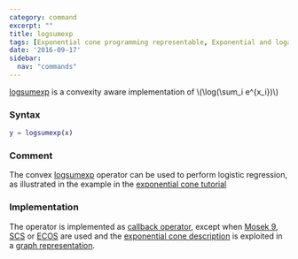 ```yaml
---
category: command
excerpt: ""
title: logsumexp
tags: [Exponential cone programming representable, Exponential and logarithmic functions, Logistic regression]
date: '2016-09-17'
sidebar:
  nav: "commands"
---
```


[logsumexp](/command/logsumexp) is a convexity aware implementation of \\(\log(\sum_i e^{x_i})\\)

### Syntax

````matlab
y = logsumexp(x)
````

### Comment

The convex [logsumexp](/commands/logsumexp) operator can be used to perform logistic regression, as illustrated in the example in the [exponential cone tutorial](/tutorial/exponentialcone)


### Implementation

The operator is implemented as [callback operator](/tutorial/nonlinearoperatorscallback), except when [Mosek 9](/solver/mosek), [SCS](/solver/scs) or [ECOS](/solver/ecos) are used and the [exponential cone description](/tutorial/exponentialcone) is exploited in a [graph representation](/tutorial/nonlinearoperatorsgraphs).
